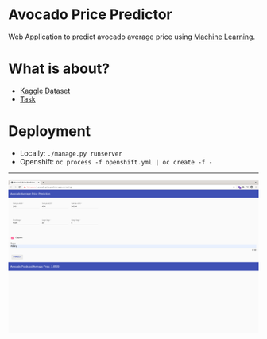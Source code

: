 # Avocado Price Predictor
Web Application to predict avocado average price using [Machine Learning](https://github.com/shaySirek/avocado-price-predictor-model).

# What is about? 
- [Kaggle Dataset](https://www.kaggle.com/neuromusic/avocado-prices)
- [Task](https://www.kaggle.com/neuromusic/avocado-prices/tasks?taskId=3524)

# Deployment
- Locally: `./manage.py runserver`
- Openshift: `oc process -f openshift.yml | oc create -f -`

---
![website](https://github.com/shaySirek/avocado-price-predictor/blob/master/website.png)
